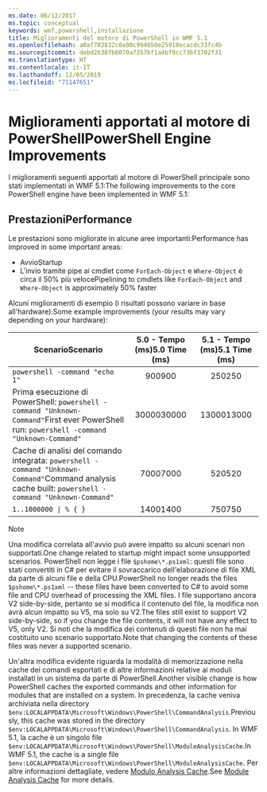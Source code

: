 ```yaml
---
ms.date: 06/12/2017
ms.topic: conceptual
keywords: wmf,powershell,installazione
title: Miglioramenti del motore di PowerShell in WMF 5.1
ms.openlocfilehash: a0af702832c0a90c994650e25918ecacdc33fc4b
ms.sourcegitcommit: debd2b38fb8070a7357bf1a4bf9cc736f3702f31
ms.translationtype: HT
ms.contentlocale: it-IT
ms.lasthandoff: 12/05/2019
ms.locfileid: "71147651"
---
```

# <a name="powershell-engine-improvements"></a><span data-ttu-id="b693d-103">Miglioramenti apportati al motore di PowerShell</span><span class="sxs-lookup"><span data-stu-id="b693d-103">PowerShell Engine Improvements</span></span>

<span data-ttu-id="b693d-104">I miglioramenti seguenti apportati al motore di PowerShell principale sono stati implementati in WMF 5.1:</span><span class="sxs-lookup"><span data-stu-id="b693d-104">The following improvements to the core PowerShell engine have been implemented in WMF 5.1:</span></span>

## <a name="performance"></a><span data-ttu-id="b693d-105">Prestazioni</span><span class="sxs-lookup"><span data-stu-id="b693d-105">Performance</span></span>

<span data-ttu-id="b693d-106">Le prestazioni sono migliorate in alcune aree importanti:</span><span class="sxs-lookup"><span data-stu-id="b693d-106">Performance has improved in some important areas:</span></span>

- <span data-ttu-id="b693d-107">Avvio</span><span class="sxs-lookup"><span data-stu-id="b693d-107">Startup</span></span>
- <span data-ttu-id="b693d-108">L'invio tramite pipe ai cmdlet come `ForEach-Object` e `Where-Object` è circa il 50% più veloce</span><span class="sxs-lookup"><span data-stu-id="b693d-108">Pipelining to cmdlets like `ForEach-Object` and `Where-Object` is approximately 50% faster</span></span>

<span data-ttu-id="b693d-109">Alcuni miglioramenti di esempio (i risultati possono variare in base all'hardware):</span><span class="sxs-lookup"><span data-stu-id="b693d-109">Some example improvements (your results may vary depending on your hardware):</span></span>

| <span data-ttu-id="b693d-110">Scenario</span><span class="sxs-lookup"><span data-stu-id="b693d-110">Scenario</span></span> | <span data-ttu-id="b693d-111">5.0 - Tempo (ms)</span><span class="sxs-lookup"><span data-stu-id="b693d-111">5.0 Time (ms)</span></span> | <span data-ttu-id="b693d-112">5.1 - Tempo (ms)</span><span class="sxs-lookup"><span data-stu-id="b693d-112">5.1 Time (ms)</span></span> |
| -------- | :---------------: | :---------------: |
| `powershell -command "echo 1"` | <span data-ttu-id="b693d-113">900</span><span class="sxs-lookup"><span data-stu-id="b693d-113">900</span></span> | <span data-ttu-id="b693d-114">250</span><span class="sxs-lookup"><span data-stu-id="b693d-114">250</span></span> |
| <span data-ttu-id="b693d-115">Prima esecuzione di PowerShell: `powershell -command "Unknown-Command"`</span><span class="sxs-lookup"><span data-stu-id="b693d-115">First ever PowerShell run: `powershell -command "Unknown-Command"`</span></span> | <span data-ttu-id="b693d-116">30000</span><span class="sxs-lookup"><span data-stu-id="b693d-116">30000</span></span> | <span data-ttu-id="b693d-117">13000</span><span class="sxs-lookup"><span data-stu-id="b693d-117">13000</span></span> |
| <span data-ttu-id="b693d-118">Cache di analisi del comando integrata: `powershell -command "Unknown-Command"`</span><span class="sxs-lookup"><span data-stu-id="b693d-118">Command analysis cache built: `powershell -command "Unknown-Command"`</span></span> | <span data-ttu-id="b693d-119">7000</span><span class="sxs-lookup"><span data-stu-id="b693d-119">7000</span></span> | <span data-ttu-id="b693d-120">520</span><span class="sxs-lookup"><span data-stu-id="b693d-120">520</span></span> |
| <code>1..1000000 &#124; % { }</code> | <span data-ttu-id="b693d-121">1400</span><span class="sxs-lookup"><span data-stu-id="b693d-121">1400</span></span> | <span data-ttu-id="b693d-122">750</span><span class="sxs-lookup"><span data-stu-id="b693d-122">750</span></span> |

> [!NOTE]
> <span data-ttu-id="b693d-123">Una modifica correlata all'avvio può avere impatto su alcuni scenari non supportati.</span><span class="sxs-lookup"><span data-stu-id="b693d-123">One change related to startup might impact some unsupported scenarios.</span></span> <span data-ttu-id="b693d-124">PowerShell non legge i file `$pshome\*.ps1xml`: questi file sono stati convertiti in C# per evitare il sovraccarico dell'elaborazione di file XML da parte di alcuni file e della CPU.</span><span class="sxs-lookup"><span data-stu-id="b693d-124">PowerShell no longer reads the files `$pshome\*.ps1xml` -- these files have been converted to C# to avoid some file and CPU overhead of processing the XML files.</span></span> <span data-ttu-id="b693d-125">I file supportano ancora V2 side-by-side, pertanto se si modifica il contenuto del file, la modifica non avrà alcun impatto su V5, ma solo su V2.</span><span class="sxs-lookup"><span data-stu-id="b693d-125">The files still exist to support V2 side-by-side, so if you change the file contents, it will not have any effect to V5, only V2.</span></span> <span data-ttu-id="b693d-126">Si noti che la modifica dei contenuti di questi file non ha mai costituito uno scenario supportato.</span><span class="sxs-lookup"><span data-stu-id="b693d-126">Note that changing the contents of these files was never a supported scenario.</span></span>

<span data-ttu-id="b693d-127">Un'altra modifica evidente riguarda la modalità di memorizzazione nella cache dei comandi esportati e di altre informazioni relative ai moduli installati in un sistema da parte di PowerShell.</span><span class="sxs-lookup"><span data-stu-id="b693d-127">Another visible change is how PowerShell caches the exported commands and other information for modules that are installed on a system.</span></span> <span data-ttu-id="b693d-128">In precedenza, la cache veniva archiviata nella directory `$env:LOCALAPPDATA\Microsoft\Windows\PowerShell\CommandAnalysis`.</span><span class="sxs-lookup"><span data-stu-id="b693d-128">Previously, this cache was stored in the directory `$env:LOCALAPPDATA\Microsoft\Windows\PowerShell\CommandAnalysis`.</span></span> <span data-ttu-id="b693d-129">In WMF 5.1, la cache è un singolo file `$env:LOCALAPPDATA\Microsoft\Windows\PowerShell\ModuleAnalysisCache`.</span><span class="sxs-lookup"><span data-stu-id="b693d-129">In WMF 5.1, the cache is a single file `$env:LOCALAPPDATA\Microsoft\Windows\PowerShell\ModuleAnalysisCache`.</span></span> <span data-ttu-id="b693d-130">Per altre informazioni dettagliate, vedere [Modulo Analysis Cache](release-notes.md#module-analysis-cache).</span><span class="sxs-lookup"><span data-stu-id="b693d-130">See [Module Analysis Cache](release-notes.md#module-analysis-cache) for more details.</span></span>